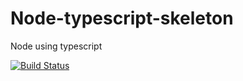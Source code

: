 # Node-typescript-skeleton
Node using typescript

[![Build Status](https://travis-ci.org/subhodi/node-typescript-skeleton.svg?branch=master)](https://travis-ci.org/subhodi/node-typescript-skeleton)


